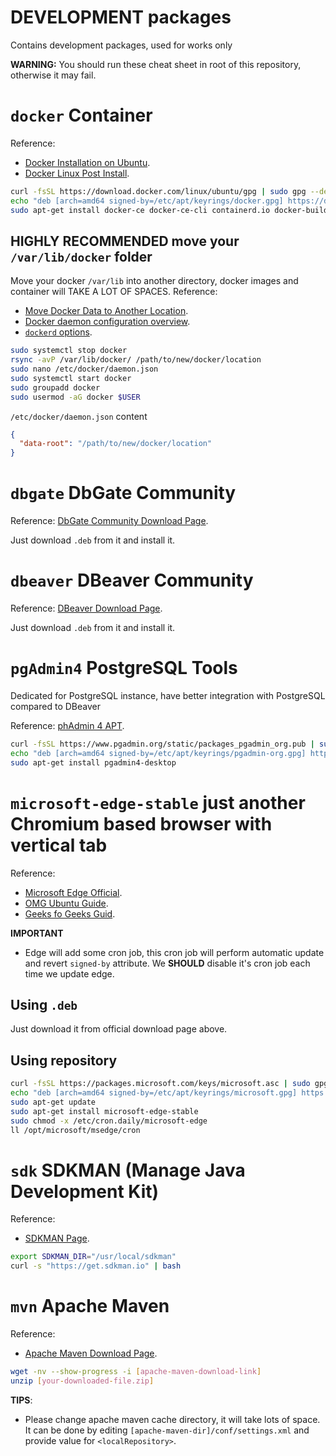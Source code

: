 # DEVELOPMENT packages

Contains development packages, used for works only

**WARNING:** You should run these cheat sheet in root of this repository, otherwise it may fail.

# `docker` Container

Reference:
- [Docker Installation on Ubuntu](https://docs.docker.com/engine/install/ubuntu/).
- [Docker Linux Post Install](https://docs.docker.com/engine/install/linux-postinstall/).

```sh
curl -fsSL https://download.docker.com/linux/ubuntu/gpg | sudo gpg --dearmor --output /etc/apt/keyrings/docker.gpg
echo "deb [arch=amd64 signed-by=/etc/apt/keyrings/docker.gpg] https://download.docker.com/linux/ubuntu $(cat /etc/upstream-release/lsb-release | grep DISTRIB_CODENAME | cut -d = -f 2) stable" | sudo tee /etc/apt/sources.list.d/docker.list
sudo apt-get install docker-ce docker-ce-cli containerd.io docker-buildx-plugin docker-compose-plugin
```

## HIGHLY RECOMMENDED move your `/var/lib/docker` folder
Move your docker `/var/lib` into another directory, docker images and container will TAKE A LOT OF SPACES.
Reference:
- [Move Docker Data to Another Location](https://mrkandreev.name/snippets/how_to_move_docker_data_to_another_location/).
- [Docker daemon configuration overview](https://docs.docker.com/engine/daemon/).
- [`dockerd` options](https://docs.docker.com/reference/cli/dockerd/#daemon).

```sh
sudo systemctl stop docker
rsync -avP /var/lib/docker/ /path/to/new/docker/location
sudo nano /etc/docker/daemon.json
sudo systemctl start docker
sudo groupadd docker
sudo usermod -aG docker $USER
```

`/etc/docker/daemon.json` content

```json
{
  "data-root": "/path/to/new/docker/location"
}
```

# `dbgate` DbGate Community

Reference: [DbGate Community Download Page](https://dbgate.org/download-community/).

Just download `.deb` from it and install it.

# `dbeaver` DBeaver Community

Reference: [DBeaver Download Page](https://dbeaver.io/download/).

Just download `.deb` from it and install it.

# `pgAdmin4` PostgreSQL Tools

Dedicated for PostgreSQL instance, have better integration with PostgreSQL compared to DBeaver

Reference: [phAdmin 4 APT](https://www.pgadmin.org/download/pgadmin-4-apt/).

```sh
curl -fsSL https://www.pgadmin.org/static/packages_pgadmin_org.pub | sudo gpg --dearmor --output /etc/apt/keyrings/pgadmin-org.gpg
echo "deb [arch=amd64 signed-by=/etc/apt/keyrings/pgadmin-org.gpg] https://ftp.postgresql.org/pub/pgadmin/pgadmin4/apt/$(cat /etc/upstream-release/lsb-release | grep DISTRIB_CODENAME | cut -d = -f 2) pgadmin4 main" | sudo tee /etc/apt/sources.list.d/pg-admin4.list
sudo apt-get install pgadmin4-desktop
```

# `microsoft-edge-stable` just another Chromium based browser with vertical tab

Reference:
- [Microsoft Edge Official](https://www.microsoft.com/en-us/edge/).
- [OMG Ubuntu Guide](https://www.omgubuntu.co.uk/2021/01/how-to-install-edge-on-ubuntu-linux).
- [Geeks fo Geeks Guid](https://www.geeksforgeeks.org/how-to-install-microsoft-edge-on-linux/#method-2-installation-of-microsoft-edge-using-the-command-line).

**IMPORTANT**
- Edge will add some cron job, this cron job will perform automatic update and revert `signed-by` attribute. We **SHOULD** disable it's cron job each time we update edge.

## Using `.deb`

Just download it from official download page above.

## Using repository

```sh
curl -fsSL https://packages.microsoft.com/keys/microsoft.asc | sudo gpg --dearmor --output /etc/apt/keyrings/microsoft.gpg
echo "deb [arch=amd64 signed-by=/etc/apt/keyrings/microsoft.gpg] https://packages.microsoft.com/repos/edge stable main" | sudo tee /etc/apt/sources.list.d/microsoft-edge.list
sudo apt-get update
sudo apt-get install microsoft-edge-stable
sudo chmod -x /etc/cron.daily/microsoft-edge
ll /opt/microsoft/msedge/cron
```

# `sdk` SDKMAN (Manage Java Development Kit)

Reference:
- [SDKMAN Page](https://sdkman.io/install/).

```sh
export SDKMAN_DIR="/usr/local/sdkman"
curl -s "https://get.sdkman.io" | bash
```

# `mvn` Apache Maven

Reference:
- [Apache Maven Download Page](https://maven.apache.org/download.cgi).

```sh
wget -nv --show-progress -i [apache-maven-download-link]
unzip [your-downloaded-file.zip]
```

**TIPS**:
- Please change apache maven cache directory, it will take lots of space.
It can be done by editing `[apache-maven-dir]/conf/settings.xml` and provide value for `<localRepository>`.


